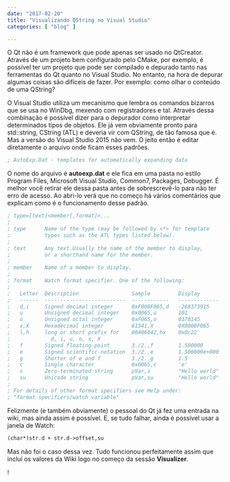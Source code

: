 ```yaml
---
date: "2017-02-20"
title: "Visualizando QString no Visual Studio"
categories: [ "blog" ]

---
```

O Qt não é um framework que pode apenas ser usado no QtCreator. Através de um projeto bem configurado pelo CMake, por exemplo, é possível ter um projeto que pode ser compilado e depurado tanto nas ferramentas do Qt quanto no Visual Studio. No entanto, na hora de depurar algumas coisas são difíceis de fazer. Por exemplo: como olhar o conteúdo de uma QString?

O Visual Studio utiliza um mecanismo que lembra os comandos bizarros que se usa no WinDbg, mexendo com registradores e tal. Através dessa combinação é possível dizer para o depurador como interpretar determinados tipos de objetos. Ele já vem obviamente pronto para std::string, CString (ATL) e deveria vir com QString, de tão famosa que é. Mas a versão do Visual Studio 2015 não vem. O jeito então é editar diretamente o arquivo onde ficam esses padrões.

```ini
; AutoExp.Dat - templates for automatically expanding data
```

O nome do arquivo é __autoexp.dat__ e ele fica em uma pasta no estilo Program Files, Microsoft Visual Studio, Common7, Packages, Debugger. É melhor você retirar ele dessa pasta antes de sobrescrevê-lo para não ter erro de acesso. Ao abri-lo verá que no começo há vários comentários que explicam como é o funcionamento desse padrão.

```ini
; type=[text]<member[,format]>...
;
; type		Name of the type (may be followed by <*> for template
;			types such as the ATL types listed below).
;
; text		Any text.Usually the name of the member to display,
;			or a shorthand name for the member.
;
; member	Name of a member to display.
;
; format	Watch format specifier. One of the following:
;
;	Letter	Description					Sample		   Display
;	------	--------------------------	------------   -------------
;	d,i		Signed decimal integer		0xF000F065,d   -268373915
;	u		Unsigned decimal integer	0x0065,u	   101
;	o		Unsigned octal integer		0xF065,o	   0170145
;	x,X		Hexadecimal integer			61541,X		   0X0000F065
;	l,h		long or short prefix for	00406042,hx    0x0c22
;			  d, i, u, o, x, X
;	f		Signed floating-point		3./2.,f		   1.500000
;	e		Signed scientific-notation	3./2.,e		   1.500000e+000
;	g		Shorter of e and f			3./2.,g		   1.5
;	c		Single character			0x0065,c	   'e'
;	s		Zero-terminated string		pVar,s		   "Hello world"
;	su		Unicode string				pVar,su		   "Hello world"
;
; For details of other format specifiers see Help under:
; "format specifiers/watch variable"
```

Felizmente (e também obviamente) o pessoal do Qt já fez uma entrada na wiki, mas ainda assim é possível. E, se tudo falhar, ainda é possível usar a janela de Watch:

```txt
(char*)str.d + str.d->offset,su
```

Mas não foi o caso dessa vez. Tudo funcionou perfeitamente assim que incluí os valores da Wiki logo no começo da sessão __Visualizer__.

!

